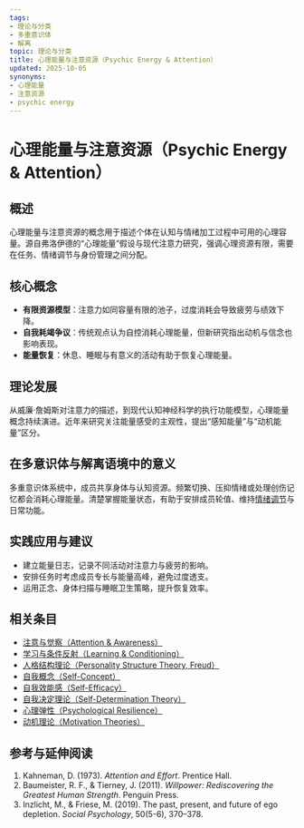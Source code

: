 ```yaml
---
tags:
- 理论与分类
- 多重意识体
- 解离
topic: 理论与分类
title: 心理能量与注意资源（Psychic Energy & Attention）
updated: 2025-10-05
synonyms:
- 心理能量
- 注意资源
- psychic energy
---
```


# 心理能量与注意资源（Psychic Energy & Attention）

## 概述

心理能量与注意资源的概念用于描述个体在认知与情绪加工过程中可用的心理容量。源自弗洛伊德的“心理能量”假设与现代注意力研究，强调心理资源有限，需要在任务、情绪调节与身份管理之间分配。

## 核心概念

- **有限资源模型**：注意力如同容量有限的池子，过度消耗会导致疲劳与绩效下降。
- **自我耗竭争议**：传统观点认为自控消耗心理能量，但新研究指出动机与信念也影响表现。
- **能量恢复**：休息、睡眠与有意义的活动有助于恢复心理能量。

## 理论发展

从威廉·詹姆斯对注意力的描述，到现代认知神经科学的执行功能模型，心理能量概念持续演进。近年来研究关注能量感受的主观性，提出“感知能量”与“动机能量”区分。

## 在多意识体与解离语境中的意义

多重意识体系统中，成员共享身体与认知资源。频繁切换、压抑情绪或处理创伤记忆都会消耗心理能量。清楚掌握能量状态，有助于安排成员轮值、维持[情绪调节](Emotion-Regulation.md)与日常功能。

## 实践应用与建议

- 建立能量日志，记录不同活动对注意力与疲劳的影响。
- 安排任务时考虑成员专长与能量高峰，避免过度透支。
- 运用正念、身体扫描与睡眠卫生策略，提升恢复效率。

## 相关条目

- [注意与觉察（Attention & Awareness）](Attention-Awareness.md)
- [学习与条件反射（Learning & Conditioning）](Learning-Conditioning.md)
- [人格结构理论（Personality Structure Theory, Freud）](Personality-Structure-Theory.md)
- [自我概念（Self-Concept）](Self-Concept.md)
- [自我效能感（Self-Efficacy）](Self-Efficacy.md)
- [自我决定理论（Self-Determination Theory）](Self-Determination-Theory.md)
- [心理弹性（Psychological Resilience）](Psychological-Resilience.md)
- [动机理论（Motivation Theories）](Motivation-Theories.md)

## 参考与延伸阅读

1. Kahneman, D. (1973). *Attention and Effort*. Prentice Hall.
2. Baumeister, R. F., & Tierney, J. (2011). *Willpower: Rediscovering the Greatest Human Strength*. Penguin Press.
3. Inzlicht, M., & Friese, M. (2019). The past, present, and future of ego depletion. *Social Psychology*, 50(5-6), 370–378.
